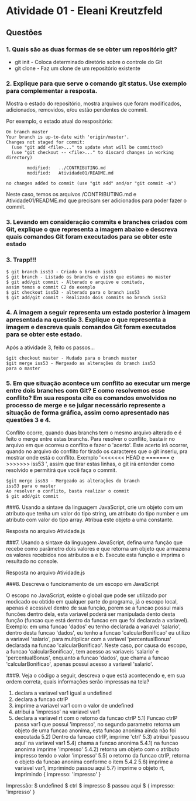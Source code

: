 # Atividade 01 - Eleani Kreutzfeld

## Questões

### 1. Quais são as duas formas de se obter um repositório git?

- git init - Coloca determinado diretório sobre o controle do Git
- git clone - Faz um clone de um repositório existente

### 2. Explique para que serve o comando git status. Use exemplo para complementar a resposta.

Mostra o estado do repositório, mostra arquivos que foram modificados, adicionados, removidos, e/ou estão pendentes de commit.

Por exemplo, o estado atual do respositório:

    On branch master
    Your branch is up-to-date with 'origin/master'.
    Changes not staged for commit:
      (use "git add <file>..." to update what will be committed)
      (use "git checkout -- <file>..." to discard changes in working directory)

            modified:   ../CONTRIBUTING.md
            modified:   Atividade01/README.md

    no changes added to commit (use "git add" and/or "git commit -a")

Neste caso, temos os arquivos /CONTRIBUTING.md e Atividade01/README.md que precisam ser adicionados para poder fazer o commit.

### 3. Levando em consideração commits e branches criados com Git, explique o que representa a imagem abaixo e descreva quais comandos Git foram executados para se obter este estado

### 3. Trapp!!!

    $ git branch iss53 - Criado o branch iss53
    $ git branch - Listado os branchs e visto que estamos no master
    $ git add/git commit - Alterado o arquivo e comitado,
    assim temos o commit C2 do exemplo
    $ git checkout iss53 - alterado para o branch iss53
    $ git add/git commit - Realizado dois commits no branch iss53

### 4. A imagem a seguir representa um estado posterior à imagem apresentada na questão 3. Explique o que representa a imagem e descreva quais comandos Git foram executados para se obter este estado.

Após a atividade 3, feito os passos...

    $git checkout master - Mudado para o branch master
    $git merge iss53 - Mergeado as alterações do branch iss53
    para o master

### 5. Em que situação acontece um conflito ao executar um merge entre dois branches com Git? E como resolvemos esse conflito? Em sua resposta cite os comandos envolvidos no processo de merge e se julgar necessário represente a situação de forma gráfica, assim como apresentado nas questões 3 e 4.

Conflito ocorre, quando duas branchs tem o mesmo arquivo alterado e é feito o merge entre estas branchs. Para resolver o conflito, basta ir no arquivo em que ocorreu o conflito e fazer o 'acerto'. Este acerto irá ocorrer, quando no arquivo do conflito for tirado os caracteres que o git inseriu, pra mostrar onde está o conflito. Exemplo '<<<<<<< HEAD e ======= e >>>>>>> iss53 ', assim que tirar estas linhas, o git irá entender como resolvido e permitirá que você faça o commit.


    $git merge iss53 - Mergeado as alterações do branch
    iss53 para o master
    Ao resolver o conflito, basta realizar o commit
    $ git add/git commit


###6. Usando a sintaxe da linguagem JavaScript, crie um objeto com um atributo que tenha um valor do tipo string, um atributo do tipo number e um atributo com valor do tipo array. Atribua este objeto a uma constante.

Resposta no arquivo Atividade.js

###7. Usando a sintaxe da linguagem JavaScript, defina uma função que recebe como parâmetro dois valores e que retorna um objeto que armazena os valores recebidos nos atributos a e b. Execute esta função e imprima o resultado no console.

Resposta no arquivo Atividade.js

###8. Descreva o funcionamento de um escopo em JavaScript

O escopo no JavaScript, existe o global que pode ser utilizado por modicado ou obtido em qualquer parte do programa, já o escopo local, apenas é acessivel dentro de sua função, porem se a funcao possui mais funcões dentro dela, esta variavel poderá ser manipulada dento desta função (funcao que está dentro da funcao em que foi declarada a variavel).
Exemplo: em uma funcao 'dados' eu tenho declarada a variavel 'salario', dentro desta funcao 'dados', eu tenho a funcao 'calcularBonificao' eu utilizo a variavel 'salario', para multiplicar com a variavel 'percentualBonus' declarada na funcao 'calcularBonificao'. Neste caso, por causa do escopo, a funcao 'calcularBonificao', tem acesso as variaveis 'salario' e 'percentualBonus', enquanto a funcao 'dados', que chama a funcao 'calcularBonificao', apenas possui acesso a variavel 'salario'.

###9. Veja o código a seguir, descreva o que está acontecendo e, em sua ordem correta, quais informações serão impressas na tela?

1) declara a variavel var1 igual a undefined
2) declara a funcao ctrlP
3) imprime a variavel var1 com o valor de undefined
4) atribui a 'impresso' na variavel var1
5) declara a variavel rt com o retorno da funcao ctrlP
5.1) Funcao ctrlP passa var1 que possui 'impresso', no segundo parametro retorna um objeto de uma funcao anonima, esta funcao anonima ainda não foi executada
5.2) Dentro da funcao ctrlP, imprime 'ctrl'
5.3) atribui 'passou aqui' na variavel var1
5.4) chama a funcao anonima
5.4.1) na funcao anonima imprime 'impresso'
5.4.2) retorna um objeto com o atributo impresso tendo o valor 'impresso'
5.5) o retorno da funcao ctrlP, retorna o objeto da funcao anonima conforme o item 5.4.2
5.6) imprime a variavel var1, imprimindo passou aqui
5.7) imprime o objeto rt, imprimindo { impresso: 'impresso' }

Impressão:
$ undefined
$ ctrl
$ impresso
$ passou aqui
$ { impresso: 'impresso' }
